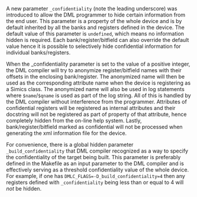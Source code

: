 <!--
  © 2021 Intel Corporation
  SPDX-License-Identifier: MPL-2.0
-->

A new parameter `_confidentiality` (note the leading underscore) was
introduced to allow the DML programmer to hide certain information
from the end user. This parameter is a property of the whole device
and is by default inherited by all the banks and registers defined in
the device. The default value of this parameter is `undefined`, which
means no information hidden is required. Each bank/register/bitfield
can also override the default value hence it is possible to
selectively hide confidential information for individual
banks/registers.

When the _confidentiality parameter is set to the value of a positive
integer, the DML compiler will try to anonymize register/bitfield
names with their offsets in the enclosing bank/register. The
anonymized name will then be used as the corresponding attribute name
when the device is registering as a Simics class. The anonymized name
will also be used in log statements where `$name`/`$qname` is used as part
of the log string. All of this is handled by the DML compiler without
interference from the programmer. Attributes of confidential registers
will be registered as internal attributes and their docstring will not
be registered as part of property of that attribute, hence completely
hidden from the on-line help system. Lastly, bank/register/bitfield
marked as confidential will not be processed when generating the xml
information file for the device.

For convenience, there is a global hidden parameter
`_build_confidentiality` that DML compiler recognized as a way to
specify the confidentiality of the target being built. This parameter
is preferably defined in the Makefile as an input parameter to the DML
compiler and is effectively serving as a threshold confidentiality
value of the whole device. For example, if one has
`DMLC_FLAGS=-D_build_confidentiality=4` then any registers defined
with `_confidentiality` being less than or equal to 4 will *not* be
hidden.
